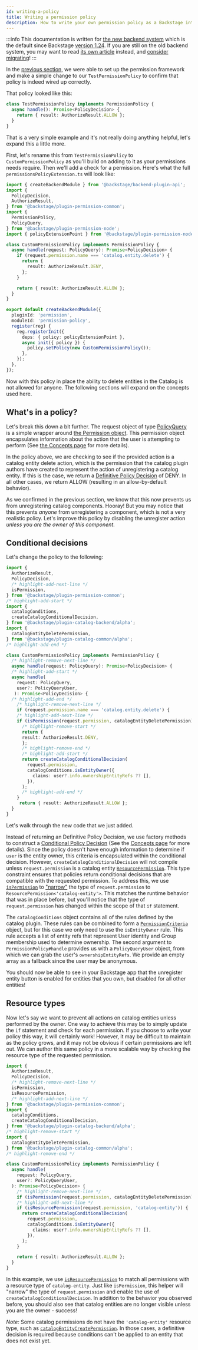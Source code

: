```yaml
---
id: writing-a-policy
title: Writing a permission policy
description: How to write your own permission policy as a Backstage integrator
---
```


:::info
This documentation is written for [the new backend system](../backend-system/index.md) which is the default since Backstage [version 1.24](../releases/v1.24.0.md). If you are still on the old backend system, you may want to read [its own article](./writing-a-policy--old.md) instead, and [consider migrating](../backend-system/building-backends/08-migrating.md)!
:::

In the [previous section](./getting-started.md), we were able to set up the permission framework and make a simple change to our `TestPermissionPolicy` to confirm that policy is indeed wired up correctly.

That policy looked like this:

```ts title="packages/backend/src/extensions/permissionsPolicyExtension.ts"
class TestPermissionPolicy implements PermissionPolicy {
  async handle(): Promise<PolicyDecision> {
    return { result: AuthorizeResult.ALLOW };
  }
}
```

That is a very simple example and it's not really doing anything helpful, let's expand this a little more.

First, let's rename this from `TestPermissionPolicy` to `CustomPermissionPolicy` as you'll build on adding to it as your permissions needs require. Then we'll add a check for a permission. Here's what the full `permissionsPolicyExtension.ts` will look like:

```ts title="packages/backend/src/extensions/permissionsPolicyExtension.ts"
import { createBackendModule } from '@backstage/backend-plugin-api';
import {
  PolicyDecision,
  AuthorizeResult,
} from '@backstage/plugin-permission-common';
import {
  PermissionPolicy,
  PolicyQuery,
} from '@backstage/plugin-permission-node';
import { policyExtensionPoint } from '@backstage/plugin-permission-node/alpha';

class CustomPermissionPolicy implements PermissionPolicy {
  async handle(request: PolicyQuery): Promise<PolicyDecision> {
    if (request.permission.name === 'catalog.entity.delete') {
      return {
        result: AuthorizeResult.DENY,
      };
    }

    return { result: AuthorizeResult.ALLOW };
  }
}

export default createBackendModule({
  pluginId: 'permission',
  moduleId: 'permission-policy',
  register(reg) {
    reg.registerInit({
      deps: { policy: policyExtensionPoint },
      async init({ policy }) {
        policy.setPolicy(new CustomPermissionPolicy());
      },
    });
  },
});
```

Now with this policy in place the ability to delete entities in the Catalog is not allowed for anyone. The following sections will expand on the concepts used here.

## What's in a policy?

Let's break this down a bit further. The request object of type [PolicyQuery](https://backstage.io/docs/reference/plugin-permission-node.policyquery) is a simple wrapper around [the Permission object](https://backstage.io/docs/reference/plugin-permission-common.permission). This permission object encapsulates information about the action that the user is attempting to perform (See [the Concepts page](./concepts.md) for more details).

In the policy above, we are checking to see if the provided action is a catalog entity delete action, which is the permission that the catalog plugin authors have created to represent the action of unregistering a catalog entity. If this is the case, we return a [Definitive Policy Decision](https://backstage.io/docs/reference/plugin-permission-common.definitivepolicydecision) of DENY. In all other cases, we return ALLOW (resulting in an allow-by-default behavior).

As we confirmed in the previous section, we know that this now prevents us from unregistering catalog components. Hooray! But you may notice that this prevents _anyone_ from unregistering a component, which is not a very realistic policy. Let's improve this policy by disabling the unregister action _unless you are the owner of this component_.

## Conditional decisions

Let's change the policy to the following:

```ts
import {
  AuthorizeResult,
  PolicyDecision,
  /* highlight-add-next-line */
  isPermission,
} from '@backstage/plugin-permission-common';
/* highlight-add-start */
import {
  catalogConditions,
  createCatalogConditionalDecision,
} from '@backstage/plugin-catalog-backend/alpha';
import {
  catalogEntityDeletePermission,
} from '@backstage/plugin-catalog-common/alpha';
/* highlight-add-end */

class CustomPermissionPolicy implements PermissionPolicy {
  /* highlight-remove-next-line */
  async handle(request: PolicyQuery): Promise<PolicyDecision> {
  /* highlight-add-start */
  async handle(
    request: PolicyQuery,
    user?: PolicyQueryUser,
   ): Promise<PolicyDecision> {
  /* highlight-add-end */
    /* highlight-remove-next-line */
    if (request.permission.name === 'catalog.entity.delete') {
    /* highlight-add-next-line */
    if (isPermission(request.permission, catalogEntityDeletePermission)) {
      /* highlight-remove-start */
      return {
      result: AuthorizeResult.DENY,
      };
      /* highlight-remove-end */
      /* highlight-add-start */
      return createCatalogConditionalDecision(
        request.permission,
        catalogConditions.isEntityOwner({
          claims: user?.info.ownershipEntityRefs ?? [],
        }),
      );
      /* highlight-add-end */
    }
     return { result: AuthorizeResult.ALLOW };
  }
}
```

Let's walk through the new code that we just added.

Instead of returning an Definitive Policy Decision, we use factory methods to construct a [Conditional Policy Decision](https://backstage.io/docs/reference/plugin-permission-common.conditionalpolicydecision) (See the [Concepts page](./concepts.md) for more details). Since the policy doesn't have enough information to determine if `user` is the entity owner, this criteria is encapsulated within the conditional decision. However, `createCatalogConditionalDecision` will not compile unless `request.permission` is a catalog entity [`ResourcePermission`](https://backstage.io/docs/reference/plugin-permission-common.resourcepermission). This type constraint ensures that policies return conditional decisions that are compatible with the requested permission. To address this, we use [`isPermission`](https://backstage.io/docs/reference/plugin-permission-common.ispermission) to ["narrow"](https://www.typescriptlang.org/docs/handbook/2/narrowing.html) the type of `request.permission` to `ResourcePermission<'catalog-entity'>`. This matches the runtime behavior that was in place before, but you'll notice that the type of `request.permission` has changed within the scope of that `if` statement.

The `catalogConditions` object contains all of the rules defined by the catalog plugin. These rules can be combined to form a [`PermissionCriteria`](https://backstage.io/docs/reference/plugin-permission-common.permissioncriteria) object, but for this case we only need to use the `isEntityOwner` rule. This rule accepts a list of entity refs that represent User identity and Group membership used to determine ownership. The second argument to `PermissionPolicy#handle` provides us with a `PolicyQueryUser` object, from which we can grab the user's `ownershipEntityRefs`. We provide an empty array as a fallback since the user may be anonymous.

You should now be able to see in your Backstage app that the unregister entity button is enabled for entities that you own, but disabled for all other entities!

## Resource types

Now let's say we want to prevent all actions on catalog entities unless performed by the owner. One way to achieve this may be to simply update the `if` statement and check for each permission. If you choose to write your policy this way, it will certainly work! However, it may be difficult to maintain as the policy grows, and it may not be obvious if certain permissions are left out. We can author this same policy in a more scalable way by checking the resource type of the requested permission.

```ts
import {
  AuthorizeResult,
  PolicyDecision,
  /* highlight-remove-next-line */
  isPermission,
  isResourcePermission,
  /* highlight-add-next-line */
} from '@backstage/plugin-permission-common';
import {
  catalogConditions,
  createCatalogConditionalDecision,
} from '@backstage/plugin-catalog-backend/alpha';
/* highlight-remove-start */
import {
  catalogEntityDeletePermission,
} from '@backstage/plugin-catalog-common/alpha';
/* highlight-remove-end */

class CustomPermissionPolicy implements PermissionPolicy {
  async handle(
    request: PolicyQuery,
    user?: PolicyQueryUser,
  ): Promise<PolicyDecision> {
    /* highlight-remove-next-line */
    if (isPermission(request.permission, catalogEntityDeletePermission)) {
    /* highlight-add-next-line */
    if (isResourcePermission(request.permission, 'catalog-entity')) {
      return createCatalogConditionalDecision(
        request.permission,
        catalogConditions.isEntityOwner({
          claims: user?.info.ownershipEntityRefs ?? [],
        }),
      );
    }

    return { result: AuthorizeResult.ALLOW };
  }
}
```

In this example, we use [`isResourcePermission`](https://backstage.io/docs/reference/plugin-permission-common.isresourcepermission) to match all permissions with a resource type of `catalog-entity`. Just like `isPermission`, this helper will "narrow" the type of `request.permission` and enable the use of `createCatalogConditionalDecision`. In addition to the behavior you observed before, you should also see that catalog entities are no longer visible unless you are the owner - success!

_Note:_ Some catalog permissions do not have the `'catalog-entity'` resource type, such as [`catalogEntityCreatePermission`](https://github.com/backstage/backstage/blob/1e5e9fb9de9856a49e60fc70c38a4e4e94c69570/plugins/catalog-common/src/permissions.ts#L49). In those cases, a definitive decision is required because conditions can't be applied to an entity that does not exist yet.
